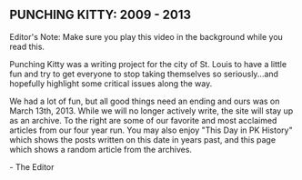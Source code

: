 ## PUNCHING KITTY: 2009 - 2013

Editor's Note: Make sure you play this video in the background while you read this.

Punching Kitty was a writing project for the city of St. Louis to have a little fun and try to get everyone to stop taking themselves so seriously...and hopefully highlight some critical issues along the way.

We had a lot of fun, but all good things need an ending and ours was on March 13th, 2013. While we will no longer actively write, the site will stay up as an archive. To the right are some of our favorite and most acclaimed articles from our four year run. You may also enjoy "This Day in PK History" which shows the posts written on this date in years past, and this page which shows a random article from the archives.

\- The Editor